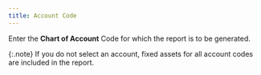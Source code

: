 ```yaml
---
title: Account Code
---
```



Enter the **Chart of Account** Code  for which the report is to be generated.


{:.note}
If you do not select an account, fixed assets  for all account codes are included in the report.
